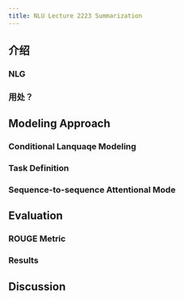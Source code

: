 ```yaml
---
title: NLU Lecture 2223 Summarization
---
```


## 介绍
### NLG
####
### 用处？
## Modeling Approach
### Conditional Lanquaqe Modeling
### Task Definition
### Sequence-to-sequence Attentional Mode
## Evaluation
### ROUGE Metric
### Results
## Discussion
